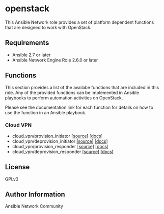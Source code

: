 # openstack

This Ansible Network role provides a set of platform dependent functions that
are designed to work with OpenStack.

## Requirements

* Ansible 2.7 or later
* Ansible Network Engine Role 2.6.0 or later

## Functions

This section provides a list of the availabe functions that are included
in this role.  Any of the provided functions can be implemented in Ansible
playbooks to perform automation activities on OpenStack.

Please see the documentation link for each function for details on how to use
the function in an Ansible playbook.

### Cloud VPN
* cloud_vpn/provision_initiator [[source]](https://github.com/ansible-network/openstack/blob/devel/tasks/cloud_vpn/provision_initiator.yaml) [[docs]](https://github.com/ansible-network/openstack/blob/devel/docs/cloud_vpn/provision_initiator.md)
* cloud_vpn/deprovision_initiator [[source]](https://github.com/ansible-network/openstack/blob/devel/tasks/cloud_vpn/deprovision_initiator.yaml) [[docs]](https://github.com/ansible-network/openstack/blob/devel/docs/cloud_vpn/deprovision_initiator.md)
* cloud_vpn/provision_responder [[source]](https://github.com/ansible-network/openstack/blob/devel/tasks/cloud_vpn/provision_responder.yaml) [[docs]](https://github.com/ansible-network/openstack/blob/devel/docs/cloud_vpn/provision_responder.md)
* cloud_vpn/deprovision_responder [[source]](https://github.com/ansible-network/openstack/blob/devel/tasks/cloud_vpn/deprovision_responder.yaml) [[docs]](https://github.com/ansible-network/openstack/blob/devel/docs/cloud_vpn/deprovision_responder.md)

## License

GPLv3

## Author Information

Ansible Network Community
